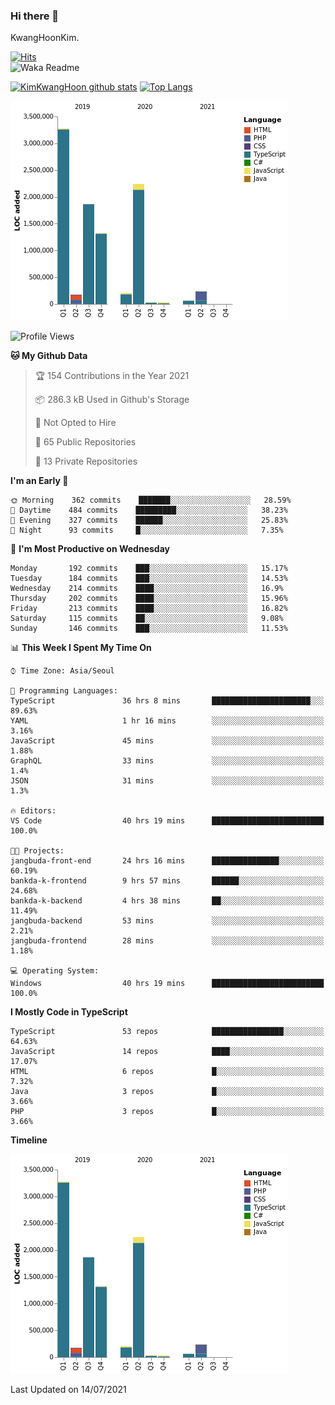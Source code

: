 ### Hi there 👋

KwangHoonKim.

[![Hits](https://hits.seeyoufarm.com/api/count/incr/badge.svg?url=https%3A%2F%2Fgithub.com%2Frhkdgns95)](https://hits.seeyoufarm.com)  
![Waka Readme](https://github.com/rhkdgns95/rhkdgns95/workflows/Waka%20Readme/badge.svg)

[![KimKwangHoon github stats](https://github-readme-stats.vercel.app/api?username=rhkdgns95&show_icons=true)](https://github.com/rhkdgns95/github-readme-stats)   [![Top Langs](https://github-readme-stats.vercel.app/api/top-langs/?username=rhkdgns95&layout=compact)](https://github.com/rhkdgns95/github-readme-stats)   


![Chart not found](https://raw.githubusercontent.com/rhkdgns95/rhkdgns95/master/charts/bar_graph.png) 



<!--START_SECTION:waka-->
![Profile Views](http://img.shields.io/badge/Profile%20Views-0-blue)

**🐱 My Github Data** 

> 🏆 154 Contributions in the Year 2021
 > 
> 📦 286.3 kB Used in Github's Storage 
 > 
> 🚫 Not Opted to Hire
 > 
> 📜 65 Public Repositories 
 > 
> 🔑 13 Private Repositories  
 > 
**I'm an Early 🐤** 

```text
🌞 Morning    362 commits    ███████░░░░░░░░░░░░░░░░░░   28.59% 
🌆 Daytime    484 commits    █████████░░░░░░░░░░░░░░░░   38.23% 
🌃 Evening    327 commits    ██████░░░░░░░░░░░░░░░░░░░   25.83% 
🌙 Night      93 commits     █░░░░░░░░░░░░░░░░░░░░░░░░   7.35%

```
📅 **I'm Most Productive on Wednesday** 

```text
Monday       192 commits    ███░░░░░░░░░░░░░░░░░░░░░░   15.17% 
Tuesday      184 commits    ███░░░░░░░░░░░░░░░░░░░░░░   14.53% 
Wednesday    214 commits    ████░░░░░░░░░░░░░░░░░░░░░   16.9% 
Thursday     202 commits    ████░░░░░░░░░░░░░░░░░░░░░   15.96% 
Friday       213 commits    ████░░░░░░░░░░░░░░░░░░░░░   16.82% 
Saturday     115 commits    ██░░░░░░░░░░░░░░░░░░░░░░░   9.08% 
Sunday       146 commits    ███░░░░░░░░░░░░░░░░░░░░░░   11.53%

```


📊 **This Week I Spent My Time On** 

```text
⌚︎ Time Zone: Asia/Seoul

💬 Programming Languages: 
TypeScript               36 hrs 8 mins       ██████████████████████░░░   89.63% 
YAML                     1 hr 16 mins        ░░░░░░░░░░░░░░░░░░░░░░░░░   3.16% 
JavaScript               45 mins             ░░░░░░░░░░░░░░░░░░░░░░░░░   1.88% 
GraphQL                  33 mins             ░░░░░░░░░░░░░░░░░░░░░░░░░   1.4% 
JSON                     31 mins             ░░░░░░░░░░░░░░░░░░░░░░░░░   1.3%

🔥 Editors: 
VS Code                  40 hrs 19 mins      █████████████████████████   100.0%

🐱‍💻 Projects: 
jangbuda-front-end       24 hrs 16 mins      ███████████████░░░░░░░░░░   60.19% 
bankda-k-frontend        9 hrs 57 mins       ██████░░░░░░░░░░░░░░░░░░░   24.68% 
bankda-k-backend         4 hrs 38 mins       ██░░░░░░░░░░░░░░░░░░░░░░░   11.49% 
jangbuda-backend         53 mins             ░░░░░░░░░░░░░░░░░░░░░░░░░   2.21% 
jangbuda-frontend        28 mins             ░░░░░░░░░░░░░░░░░░░░░░░░░   1.18%

💻 Operating System: 
Windows                  40 hrs 19 mins      █████████████████████████   100.0%

```

**I Mostly Code in TypeScript** 

```text
TypeScript               53 repos            ████████████████░░░░░░░░░   64.63% 
JavaScript               14 repos            ████░░░░░░░░░░░░░░░░░░░░░   17.07% 
HTML                     6 repos             █░░░░░░░░░░░░░░░░░░░░░░░░   7.32% 
Java                     3 repos             █░░░░░░░░░░░░░░░░░░░░░░░░   3.66% 
PHP                      3 repos             █░░░░░░░░░░░░░░░░░░░░░░░░   3.66%

```


**Timeline**

![Chart not found](https://raw.githubusercontent.com/rhkdgns95/rhkdgns95/master/charts/bar_graph.png) 


 Last Updated on 14/07/2021
<!--END_SECTION:waka-->
